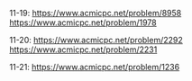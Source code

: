 11-19: <https://www.acmicpc.net/problem/8958> <https://www.acmicpc.net/problem/1978>

11-20: <https://www.acmicpc.net/problem/2292> <https://www.acmicpc.net/problem/2231>

11-21: <https://www.acmicpc.net/problem/1236> 

